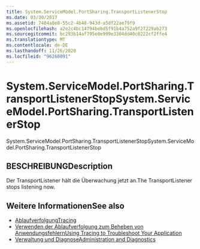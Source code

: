 ```yaml
---
title: System.ServiceModel.PortSharing.TransportListenerStop
ms.date: 03/30/2017
ms.assetid: 7404a8e8-55c2-4b48-943d-a5df22ae79f9
ms.openlocfilehash: a2e2c4bc14794bebd5f91b4a752a9f27229ab273
ms.sourcegitcommit: bc293b14af795e0e999e3304dd40c0222cf2ffe4
ms.translationtype: MT
ms.contentlocale: de-DE
ms.lasthandoff: 11/26/2020
ms.locfileid: "96268091"
---
```

# <a name="systemservicemodelportsharingtransportlistenerstop"></a><span data-ttu-id="d8ae5-102">System.ServiceModel.PortSharing.TransportListenerStop</span><span class="sxs-lookup"><span data-stu-id="d8ae5-102">System.ServiceModel.PortSharing.TransportListenerStop</span></span>

<span data-ttu-id="d8ae5-103">System.ServiceModel.PortSharing.TransportListenerStop</span><span class="sxs-lookup"><span data-stu-id="d8ae5-103">System.ServiceModel.PortSharing.TransportListenerStop</span></span>  
  
## <a name="description"></a><span data-ttu-id="d8ae5-104">BESCHREIBUNG</span><span class="sxs-lookup"><span data-stu-id="d8ae5-104">Description</span></span>  

 <span data-ttu-id="d8ae5-105">Der TransportListener hält die Überwachung jetzt an.</span><span class="sxs-lookup"><span data-stu-id="d8ae5-105">The TransportListener stops listening now.</span></span>  
  
## <a name="see-also"></a><span data-ttu-id="d8ae5-106">Weitere Informationen</span><span class="sxs-lookup"><span data-stu-id="d8ae5-106">See also</span></span>

- [<span data-ttu-id="d8ae5-107">Ablaufverfolgung</span><span class="sxs-lookup"><span data-stu-id="d8ae5-107">Tracing</span></span>](index.md)
- [<span data-ttu-id="d8ae5-108">Verwenden der Ablaufverfolgung zum Beheben von Anwendungsfehlern</span><span class="sxs-lookup"><span data-stu-id="d8ae5-108">Using Tracing to Troubleshoot Your Application</span></span>](using-tracing-to-troubleshoot-your-application.md)
- [<span data-ttu-id="d8ae5-109">Verwaltung und Diagnose</span><span class="sxs-lookup"><span data-stu-id="d8ae5-109">Administration and Diagnostics</span></span>](../index.md)
